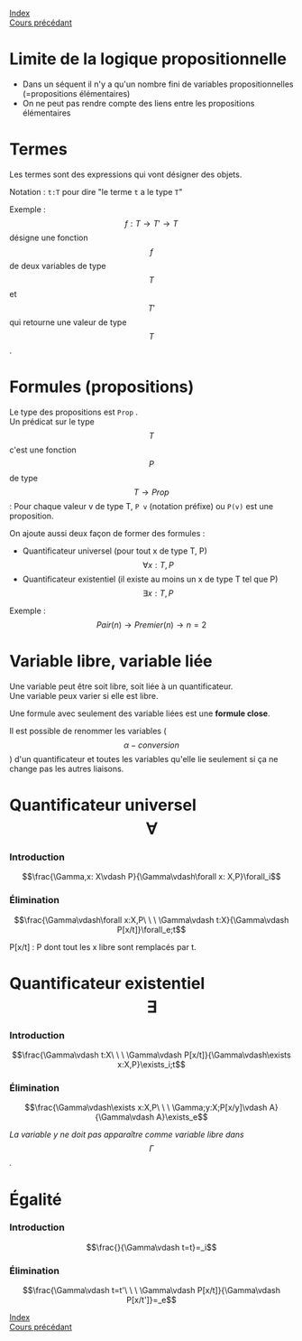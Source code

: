 <script type="text/javascript" src="https://cdnjs.cloudflare.com/ajax/libs/mathjax/2.7.7/latest.js?config=TeX-MML-AM_CHTML"></script>

[Index](./index.md)  
[Cours précédant](./cours_7.md)

# Limite de la logique propositionnelle

- Dans un séquent il n'y a qu'un nombre fini de variables propositionnelles (=propositions élémentaires)
- On ne peut pas rendre compte des liens entre les propositions élémentaires

# Termes

Les termes sont des expressions qui vont désigner des objets.

Notation : `t:T` pour dire "le terme `t` a le type `T`"

Exemple :  
$$f: T\to T'\to T$$ désigne une fonction $$f$$ de deux variables de type $$T$$ et $$T'$$ qui retourne une valeur de type $$T$$.

# Formules (propositions)

Le type des propositions est `Prop` .  
Un prédicat sur le type $$T$$ c'est une fonction $$P$$ de type $$T\to Prop$$ : Pour chaque valeur v de type T, `P v` (notation préfixe) ou `P(v)` est une proposition.

On ajoute aussi deux façon de former des formules :
- Quantificateur universel (pour tout x de type T, P)
$$\forall x:T,P$$
- Quantificateur existentiel (il existe au moins un x de type T tel que P)
$$\exists x:T,P$$

Exemple :  
$$Pair(n)\to Premier(n)\to n=2$$  

# Variable libre, variable liée

Une variable peut être soit libre, soit liée à un quantificateur.  
Une variable peux varier si elle est libre.

Une formule avec seulement des variable liées est une **formule close**.

Il est possible de renommer les variables ($$\alpha-conversion$$) d'un quantificateur et toutes les variables qu'elle lie seulement si ça ne change pas les autres liaisons.

# Quantificateur universel $$\forall$$

### Introduction

$$\frac{\Gamma,x: X\vdash P}{\Gamma\vdash\forall x: X,P}\forall_i$$

### Élimination

$$\frac{\Gamma\vdash\forall x:X,P\ \ \ \Gamma\vdash t:X}{\Gamma\vdash P[x/t]}\forall_e;t$$

P[x/t] : P dont tout les x libre sont remplacés par t.

# Quantificateur existentiel $$\exists$$

### Introduction

$$\frac{\Gamma\vdash t:X\ \ \ \Gamma\vdash P[x/t]}{\Gamma\vdash\exists x:X,P}\exists_i;t$$

### Élimination

$$\frac{\Gamma\vdash\exists x:X,P\ \ \ \Gamma;y:X;P[x/y]\vdash A}{\Gamma\vdash A}\exists_e$$

*La variable y ne doit pas apparaître comme variable libre dans $$\Gamma$$.*

# Égalité

### Introduction

$$\frac{}{\Gamma\vdash t=t}=_i$$

### Élimination

$$\frac{\Gamma\vdash t=t'\ \ \ \Gamma\vdash P[x/t]}{\Gamma\vdash P[x/t']}=_e$$

[Index](./index.md)  
[Cours précédant](./cours_7.md)
